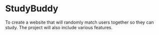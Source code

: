 # StudyBuddy
To create a website that will randomly match users together so they can study.
The project will also include various features.
